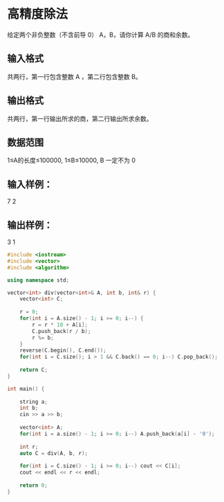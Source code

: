 # 高精度除法

给定两个非负整数（不含前导 0） A，B，请你计算 A/B 的商和余数。

## 输入格式

共两行，第一行包含整数 A ，第二行包含整数 B。

## 输出格式

共两行，第一行输出所求的商，第二行输出所求余数。

## 数据范围

1≤A的长度≤100000, 1≤B≤10000, B 一定不为 0

## 输入样例：

7
2

## 输出样例：

3
1

```cpp
#include <iostream>
#include <vector>
#include <algorithm>

using namespace std;

vector<int> div(vector<int>& A, int b, int& r) {
    vector<int> C;
    
    r = 0;
    for(int i = A.size() - 1; i >= 0; i--) {
        r = r * 10 + A[i];
        C.push_back(r / b);
        r %= b;
    }
    reverse(C.begin(), C.end());
    for(int i = C.size(); i > 1 && C.back() == 0; i--) C.pop_back();
    
    return C;
}

int main() {
    
    string a;
    int b;
    cin >> a >> b;
    
    vector<int> A;
    for(int i = a.size() - 1; i >= 0; i--) A.push_back(a[i] - '0');
    
    int r;
    auto C = div(A, b, r);
    
    for(int i = C.size() - 1; i >= 0; i--) cout << C[i];
    cout << endl << r << endl;
    
    return 0;
}
```